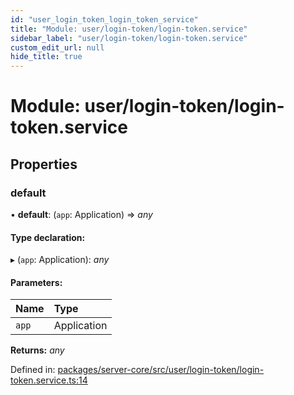 ```yaml
---
id: "user_login_token_login_token_service"
title: "Module: user/login-token/login-token.service"
sidebar_label: "user/login-token/login-token.service"
custom_edit_url: null
hide_title: true
---
```


# Module: user/login-token/login-token.service

## Properties

### default

• **default**: (`app`: Application) => *any*

#### Type declaration:

▸ (`app`: Application): *any*

#### Parameters:

Name | Type |
:------ | :------ |
`app` | Application |

**Returns:** *any*

Defined in: [packages/server-core/src/user/login-token/login-token.service.ts:14](https://github.com/xr3ngine/xr3ngine/blob/673ad6a5f/packages/server-core/src/user/login-token/login-token.service.ts#L14)
